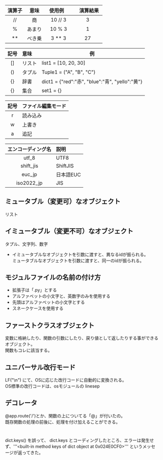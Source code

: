 |  演算子  | 意味 |   使用例      |    演算結果  |
|:-------:|:---------:|:---------:|:---------:|
|  //     |   商      |  10 // 3  | 3         |
|  %      |   あまり  |  10 % 3   | 1         |
|  **     |   べき乗  |  3 ** 3   | 27         |


|  記号   |   意味     |  例                                             |
|:-------:|:----------|--------------------------------------------------|
|  []     |   リスト   |  list1 = [10, 20, 30]                            |
|  ()     |   タプル   |  Tuple1 = ("A", "B", "C")                        |
|  {}     |   辞書     |  dict1 = {"red":"赤", "blue":"青", "yello":"黄"}  |
|  {}     |   集合     |  set1 = {}


|  記号   |   ファイル編集モード  |
|:-------:|:--------------------|
|  r     |   読み込み            |
|  w     |   上書き              |
|  a     |   追記                |


|  エンコーディング名 |   説明     |
|:-----------------:|:-----------|
| utf_8             |  UTF8      |
| shift_jis         |  ShiftJIS  |
| euc_jp            |  日本語EUC  |
| iso2022_jp        |  JIS       |


## ミュータブル（変更可）なオブジェクト
リスト

## イミュータブル（変更不可）なオブジェクト
タプル、文字列、数字

 * イミュータブルなオブジェクトを引数に渡すと、異なるidが振られる。  
 ミュータブルなオブジェクトを引数に渡すと、同一のidが振られる。

## モジュルファイルの名前の付け方
 * 拡張子は「.py」とする
 * アルファベットの小文字と、英数字のみを使用する
 * 先頭はアルファベットの小文字とする
 * スネークケースを使用する

## ファーストクラスオブジェクト
変数に格納したり、関数の引数にしたり、戻り値として返したりする事ができるオブジェクト。  
関数もコレに該当する。

## ユニバーサル改行モード
LF("\n") にて、OSに応じた改行コードに自動的に変換される。  
OS標準の改行コードは、osモジュールの linesep

## デコレータ
@app.route('/')とか、関数の上についてる「@」が付いたの。  
既存関数の処理の前後に、処理を付け加えることができる。　  
　  
　  
dict.keys() を誤って、
dict.keys とコーディングしたところ、エラーは発生せず、'''<built-in method keys of dict object at 0x024E0CF0>'''
というメッセージが返ってきた。
